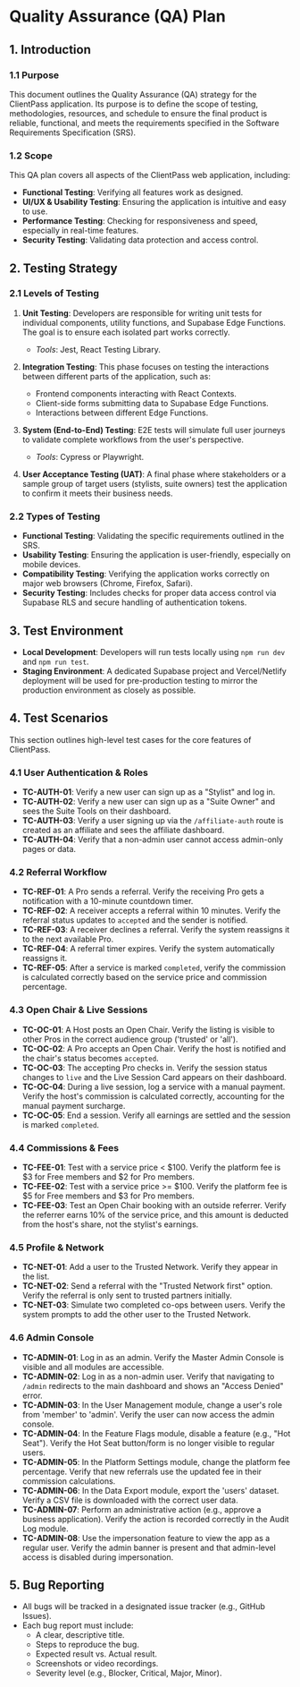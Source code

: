 # Quality Assurance (QA) Plan

## 1. Introduction

### 1.1 Purpose

This document outlines the Quality Assurance (QA) strategy for the ClientPass application. Its purpose is to define the scope of testing, methodologies, resources, and schedule to ensure the final product is reliable, functional, and meets the requirements specified in the Software Requirements Specification (SRS).

### 1.2 Scope

This QA plan covers all aspects of the ClientPass web application, including:
- **Functional Testing**: Verifying all features work as designed.
- **UI/UX & Usability Testing**: Ensuring the application is intuitive and easy to use.
- **Performance Testing**: Checking for responsiveness and speed, especially in real-time features.
- **Security Testing**: Validating data protection and access control.

## 2. Testing Strategy

### 2.1 Levels of Testing

1.  **Unit Testing**: Developers are responsible for writing unit tests for individual components, utility functions, and Supabase Edge Functions. The goal is to ensure each isolated part works correctly.
    - *Tools*: Jest, React Testing Library.

2.  **Integration Testing**: This phase focuses on testing the interactions between different parts of the application, such as:
    - Frontend components interacting with React Contexts.
    - Client-side forms submitting data to Supabase Edge Functions.
    - Interactions between different Edge Functions.

3.  **System (End-to-End) Testing**: E2E tests will simulate full user journeys to validate complete workflows from the user's perspective.
    - *Tools*: Cypress or Playwright.

4.  **User Acceptance Testing (UAT)**: A final phase where stakeholders or a sample group of target users (stylists, suite owners) test the application to confirm it meets their business needs.

### 2.2 Types of Testing

- **Functional Testing**: Validating the specific requirements outlined in the SRS.
- **Usability Testing**: Ensuring the application is user-friendly, especially on mobile devices.
- **Compatibility Testing**: Verifying the application works correctly on major web browsers (Chrome, Firefox, Safari).
- **Security Testing**: Includes checks for proper data access control via Supabase RLS and secure handling of authentication tokens.

## 3. Test Environment

- **Local Development**: Developers will run tests locally using `npm run dev` and `npm run test`.
- **Staging Environment**: A dedicated Supabase project and Vercel/Netlify deployment will be used for pre-production testing to mirror the production environment as closely as possible.

## 4. Test Scenarios

This section outlines high-level test cases for the core features of ClientPass.

### 4.1 User Authentication & Roles
- **TC-AUTH-01**: Verify a new user can sign up as a "Stylist" and log in.
- **TC-AUTH-02**: Verify a new user can sign up as a "Suite Owner" and sees the Suite Tools on their dashboard.
- **TC-AUTH-03**: Verify a user signing up via the `/affiliate-auth` route is created as an affiliate and sees the affiliate dashboard.
- **TC-AUTH-04**: Verify that a non-admin user cannot access admin-only pages or data.

### 4.2 Referral Workflow
- **TC-REF-01**: A Pro sends a referral. Verify the receiving Pro gets a notification with a 10-minute countdown timer.
- **TC-REF-02**: A receiver accepts a referral within 10 minutes. Verify the referral status updates to `accepted` and the sender is notified.
- **TC-REF-03**: A receiver declines a referral. Verify the system reassigns it to the next available Pro.
- **TC-REF-04**: A referral timer expires. Verify the system automatically reassigns it.
- **TC-REF-05**: After a service is marked `completed`, verify the commission is calculated correctly based on the service price and commission percentage.

### 4.3 Open Chair & Live Sessions
- **TC-OC-01**: A Host posts an Open Chair. Verify the listing is visible to other Pros in the correct audience group ('trusted' or 'all').
- **TC-OC-02**: A Pro accepts an Open Chair. Verify the host is notified and the chair's status becomes `accepted`.
- **TC-OC-03**: The accepting Pro checks in. Verify the session status changes to `live` and the Live Session Card appears on their dashboard.
- **TC-OC-04**: During a live session, log a service with a manual payment. Verify the host's commission is calculated correctly, accounting for the manual payment surcharge.
- **TC-OC-05**: End a session. Verify all earnings are settled and the session is marked `completed`.

### 4.4 Commissions & Fees
- **TC-FEE-01**: Test with a service price < $100. Verify the platform fee is $3 for Free members and $2 for Pro members.
- **TC-FEE-02**: Test with a service price >= $100. Verify the platform fee is $5 for Free members and $3 for Pro members.
- **TC-FEE-03**: Test an Open Chair booking with an outside referrer. Verify the referrer earns 10% of the service price, and this amount is deducted from the host's share, not the stylist's earnings.

### 4.5 Profile & Network
- **TC-NET-01**: Add a user to the Trusted Network. Verify they appear in the list.
- **TC-NET-02**: Send a referral with the "Trusted Network first" option. Verify the referral is only sent to trusted partners initially.
- **TC-NET-03**: Simulate two completed co-ops between users. Verify the system prompts to add the other user to the Trusted Network.

### 4.6 Admin Console
- **TC-ADMIN-01**: Log in as an admin. Verify the Master Admin Console is visible and all modules are accessible.
- **TC-ADMIN-02**: Log in as a non-admin user. Verify that navigating to `/admin` redirects to the main dashboard and shows an "Access Denied" error.
- **TC-ADMIN-03**: In the User Management module, change a user's role from 'member' to 'admin'. Verify the user can now access the admin console.
- **TC-ADMIN-04**: In the Feature Flags module, disable a feature (e.g., "Hot Seat"). Verify the Hot Seat button/form is no longer visible to regular users.
- **TC-ADMIN-05**: In the Platform Settings module, change the platform fee percentage. Verify that new referrals use the updated fee in their commission calculations.
- **TC-ADMIN-06**: In the Data Export module, export the 'users' dataset. Verify a CSV file is downloaded with the correct user data.
- **TC-ADMIN-07**: Perform an administrative action (e.g., approve a business application). Verify the action is recorded correctly in the Audit Log module.
- **TC-ADMIN-08**: Use the impersonation feature to view the app as a regular user. Verify the admin banner is present and that admin-level access is disabled during impersonation.

## 5. Bug Reporting

- All bugs will be tracked in a designated issue tracker (e.g., GitHub Issues).
- Each bug report must include:
  - A clear, descriptive title.
  - Steps to reproduce the bug.
  - Expected result vs. Actual result.
  - Screenshots or video recordings.
  - Severity level (e.g., Blocker, Critical, Major, Minor).
